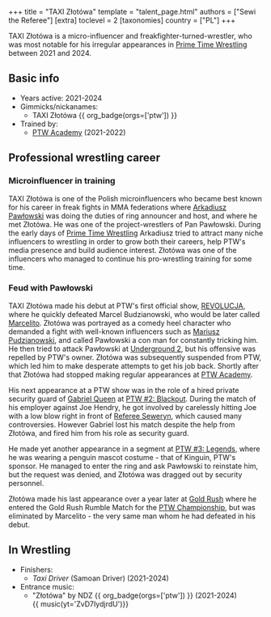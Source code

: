 +++
title = "TAXI Złotówa"
template = "talent_page.html"
authors = ["Sewi the Referee"]
[extra]
toclevel = 2
[taxonomies]
country = ["PL"]
+++

TAXI Złotówa is a micro-influencer and freakfighter-turned-wrestler, who was most notable for his irregular appearances in [Prime Time Wrestling](@/o/ptw.md) between 2021 and 2024.

## Basic info

* Years active: 2021-2024
* Gimmicks/nickanames:
  - TAXI Złotówa {{ org_badge(orgs=['ptw']) }}
* Trained by:
  - [PTW Academy](@/o/ptw-academy.md) (2021-2022)

## Professional wrestling career

### Microinfluencer in training

TAXI Złotówa is one of the Polish microinfluencers who became best known for his career in freak fights in MMA federations where [Arkadiusz Pawłowski](@/w/pan-pawlowski.md) was doing the duties of ring announcer and host, and where he met Złotówa. He was one of the project-wrestlers of Pan Pawłowski. During the early days of [Prime Time Wrestling](@/o/ptw.md) Arkadiusz tried to attract many niche influencers to wrestling in order to grow both their careers, help PTW's media presence and build audience interest. Złotówa was one of the influencers who managed to continue his pro-wrestling training for some time.

### Feud with Pawłowski

TAXI Złotówa made his debut at PTW's first official show, [REVOLUCJA](@/e/ptw/2021-10-09-ptw-1-revolucja.md), where he quickly defeated Marcel Budzianowski, who would be later called [Marcelito](@/w/marcelito.md). Złotówa was portrayed as a comedy heel character who demanded a fight with well-known influencers such as [Mariusz Pudzianowski][pudzian], and called Pawłowski a con man for constantly tricking him. He then tried to attack Pawłowski at [Underground 2](@/e/ptw/2022-01-23-ptw-underground-2.md), but his offensive was repelled by PTW's owner. Złotówa was subsequently suspended from PTW, which led him to make desperate attempts to get his job back. Shortly after that Złotówa had stopped making regular appearances at [PTW Academy](@/o/ptw-academy.md).

His next appearance at a PTW show was in the role of a hired private security guard of [Gabriel Queen](@/w/gabriel-queen.md) at [PTW #2: Blackout](@/e/ptw/2022-02-19-ptw-2-blackout.md). During the match of his employer against Joe Hendry, he got involved by carelessly hitting Joe with a low blow right in front of [Referee Seweryn](@/w/sedzia-seweryn.md), which caused many controversies. However Gabriel lost his match despite the help from Złotówa, and fired him from his role as security guard.

He made yet another appearance in a segment at [PTW #3: Legends](@/e/ptw/2022-11-26-ptw-3-legends.md), where he was wearing a penguin mascot costume - that of Kinguin, PTW's sponsor. He managed to enter the ring and ask Pawłowski to reinstate him, but the request was denied, and Złotówa was dragged out by security personnel.

Złotówa made his last appearance over a year later at [Gold Rush](@/e/ptw/2024-02-03-ptw-5-gold-rush.md) where he entered the Gold Rush Rumble Match for the [PTW Championship](@/c/ptw-championship.md), but was eliminated by Marcelito - the very same man whom he had defeated in his debut.

## In Wrestling

* Finishers:
  - _Taxi Driver_ (Samoan Driver) (2021-2024)
* Entrance music:
  - "Złotówa" by NDZ
    {{ org_badge(orgs=['ptw']) }} (2021-2024) <br>
    {{ music(yt='ZvD7IydjrdU')}}

[pudzian]: https://en.wikipedia.org/wiki/Mariusz_Pudzianowski
